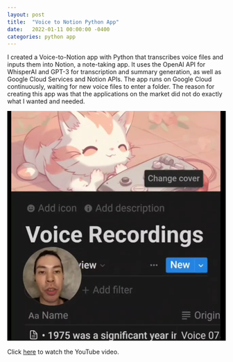 ```yaml
---
layout: post
title:  "Voice to Notion Python App"
date:   2022-01-11 00:00:00 -0400
categories: python app
---
```


I created a Voice-to-Notion app with Python that transcribes voice files and inputs them into Notion, a note-taking app. It uses the OpenAI API for WhisperAI and GPT-3 for transcription and summary generation, as well as Google Cloud Services and Notion APIs. The app runs on Google Cloud continuously, waiting for new voice files to enter a folder. The reason for creating this app was that the applications on the market did not do exactly what I wanted and needed.

![Voice to Notion App](/media/vtn1.png)

Click [here](https://www.youtube.com/watch?v=-nVTJpQAbs0) to watch the YouTube video.


